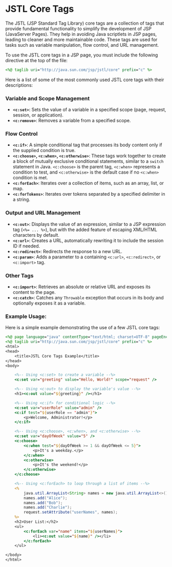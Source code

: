 # JSTL Core Tags

The JSTL (JSP Standard Tag Library) core tags are a collection of tags that provide fundamental functionality to simplify the development of JSP (JavaServer Pages). They help in avoiding Java scriptlets in JSP pages, leading to cleaner and more maintainable code. These tags are used for tasks such as variable manipulation, flow control, and URL management.

To use the JSTL core tags in a JSP page, you must include the following directive at the top of the file:

```jsp
<%@ taglib uri="http://java.sun.com/jsp/jstl/core" prefix="c" %>
```

Here is a list of some of the most commonly used JSTL core tags with their descriptions:

### Variable and Scope Management

*   **`<c:set>`**: Sets the value of a variable in a specified scope (page, request, session, or application).
*   **`<c:remove>`**: Removes a variable from a specified scope.

### Flow Control

*   **`<c:if>`**: A simple conditional tag that processes its body content only if the supplied condition is true.
*   **`<c:choose>`, `<c:when>`, `<c:otherwise>`**: These tags work together to create a block of mutually exclusive conditional statements, similar to a `switch` statement in Java. `<c:choose>` is the parent tag, `<c:when>` represents a condition to test, and `<c:otherwise>` is the default case if no `<c:when>` condition is met.
*   **`<c:forEach>`**: Iterates over a collection of items, such as an array, list, or map.
*   **`<c:forTokens>`**: Iterates over tokens separated by a specified delimiter in a string.

### Output and URL Management

*   **`<c:out>`**: Displays the value of an expression, similar to a JSP expression tag (`<%= ... %>`), but with the added feature of escaping XML/HTML characters by default.
*   **`<c:url>`**: Creates a URL, automatically rewriting it to include the session ID if needed.
*   **`<c:redirect>`**: Redirects the response to a new URL.
*   **`<c:param>`**: Adds a parameter to a containing `<c:url>`, `<c:redirect>`, or `<c:import>` tag.

### Other Tags

*   **`<c:import>`**: Retrieves an absolute or relative URL and exposes its content to the page.
*   **`<c:catch>`**: Catches any `Throwable` exception that occurs in its body and optionally exposes it as a variable.

### Example Usage:

Here is a simple example demonstrating the use of a few JSTL core tags:

```jsp
<%@ page language="java" contentType="text/html; charset=UTF-8" pageEncoding="UTF-8"%>
<%@ taglib uri="http://java.sun.com/jsp/jstl/core" prefix="c" %>
<html>
<head>
    <title>JSTL Core Tags Example</title>
</head>
<body>

    <%-- Using <c:set> to create a variable --%>
    <c:set var="greeting" value="Hello, World!" scope="request" />

    <%-- Using <c:out> to display the variable's value --%>
    <h1><c:out value="${greeting}" /></h1>

    <%-- Using <c:if> for conditional logic --%>
    <c:set var="userRole" value="admin" />
    <c:if test="${userRole == 'admin'}">
        <p>Welcome, Administrator!</p>
    </c:if>

    <%-- Using <c:choose>, <c:when>, and <c:otherwise> --%>
    <c:set var="dayOfWeek" value="5" />
    <c:choose>
        <c:when test="${dayOfWeek >= 1 && dayOfWeek <= 5}">
            <p>It's a weekday.</p>
        </c:when>
        <c:otherwise>
            <p>It's the weekend!</p>
        </c:otherwise>
    </c:choose>

    <%-- Using <c:forEach> to loop through a list of items --%>
    <%
        java.util.ArrayList<String> names = new java.util.ArrayList<>();
        names.add("Alice");
        names.add("Bob");
        names.add("Charlie");
        request.setAttribute("userNames", names);
    %>
    <h2>User List:</h2>
    <ul>
        <c:forEach var="name" items="${userNames}">
            <li><c:out value="${name}" /></li>
        </c:forEach>
    </ul>

</body>
</html>
```
